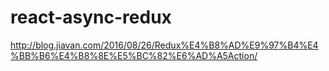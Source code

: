# react-async-redux
http://blog.jiavan.com/2016/08/26/Redux%E4%B8%AD%E9%97%B4%E4%BB%B6%E4%B8%8E%E5%BC%82%E6%AD%A5Action/
